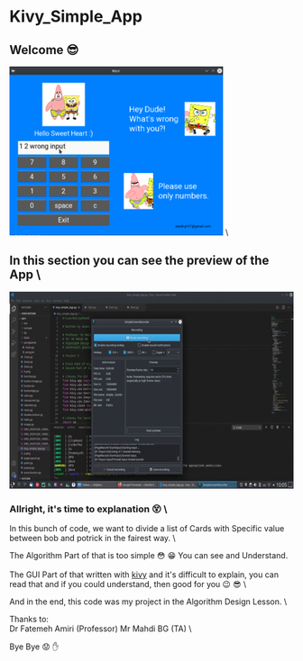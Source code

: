 # Kivy_Simple_App
## Welcome :sunglasses:

<img src="demo.png" alt="a demo pic of app" height="300">
\

## In this section you can see the preview of the App \
<img src="demo.gif" height="350">

### Allright, it's time to explanation :dizzy_face: \

In this bunch of code, we want to divide a list of Cards with Specific value between bob and potrick in the fairest way. \

The Algorithm Part of that is too simple :flushed: :grin: You can see and Understand. \
<br />
The GUI Part of that written with [kivy](https://kivy.org/#home) and it's difficult to explain, you can read that and if you could understand, then good for you :wink: :sunglasses: \

And in the end, this code was my project in the Algorithm Design Lesson. \

Thanks to: \
        Dr Fatemeh Amiri (Professor)
        Mr Mahdi BG (TA) \
 

 
Bye Bye :worried: :hand:

<br />
